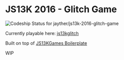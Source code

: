 
# JS13K 2016 - Glitch Game

![Codeship Status for jayther/js13k-2016-glitch-game](https://codeship.com/projects/2a65ef80-50bd-0134-4880-4efbbc592ce7/status?branch=master)

Currently playable here: [js13kglitch](http://jayther.com/games/js13kglitch/)

Built on top of [JS13KGames Boilerplate](https://github.com/ooflorent/js13k-boilerplate)

WIP
